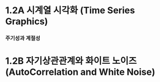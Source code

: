 # 1.2A 시계열 시각화 (Time Series Graphics)
### 주기성과 계절성
###

# 1.2B 자기상관관계와 화이트 노이즈 (AutoCorrelation and White Noise)
